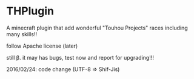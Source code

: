 # THPlugin

A minecraft plugin that add wonderful "Touhou Projects" races including many skills!!

follow Apache license (later)

still β. it may has bugs, test now and report for upgrading!!!

2016/02/24: code change (UTF-8 => Shif-Jis)
